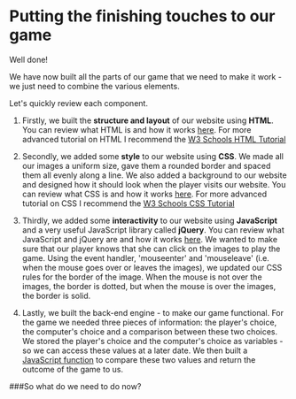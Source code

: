 Putting the finishing touches to our game
=========================================

Well done! 

We have now built all the parts of our game that we need to make it work - we just need to combine the various elements.

Let's quickly review each component.

1. Firstly, we built the **structure and layout** of our website using **HTML**. You can review what HTML is and how it works [here](https://github.com/InterfaithCoding/frontend/blob/master/html.md). For more advanced tutorial on HTML I recommend the [W3 Schools HTML Tutorial](http://www.w3schools.com/html/)

2. Secondly, we added some **style** to our website using **CSS**. We made all our images a uniform size, gave them a rounded border and spaced them all evenly along a line. We also added a background to our website and designed how it should look when the player visits our website. You can review what CSS is and how it works [here](https://github.com/InterfaithCoding/frontend/blob/master/css.md). For more advanced tutorial on CSS I recommend the [W3 Schools CSS Tutorial](http://www.w3schools.com/css/)

3. Thirdly, we added some **interactivity** to our website using **JavaScript** and a very useful JavaScript library called **jQuery**. You can review what JavaScript and jQuery are and how it works [here](https://github.com/InterfaithCoding/frontend/blob/master/javascript.md). We wanted to make sure that our player knows that she can click on the images to play the game. Using the event handler, 'mouseenter' and 'mouseleave' (i.e. when the mouse goes over or leaves the images), we updated our CSS rules for the border of the image. When the mouse is not over the images, the border is dotted, but when the mouse is over the images, the border is solid. 

4. Lastly, we built the back-end engine - to make our game functional. For the game we needed three pieces of information: the player's choice, the computer's choice and a comparison between these two choices. We stored the player's choice and the computer's choice as variables - so we can access these values at a later date. We then built a [JavaScript function](http://www.w3schools.com/js/js_functions.asp) to compare these two values and return the outcome of the game to us. 

###So what do we need to do now?


